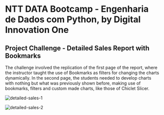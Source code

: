 # NTT DATA Bootcamp - Engenharia de Dados com Python, by Digital Innovation One

## Project Challenge - Detailed Sales Report with Bookmarks

The challenge involved the replication of the first page of the report, where the instructor taught the use of Bookmarks as filters for changing the charts dynamically. In the second page, the students needed to develop charts with nothing but what was previously shown before, making use of bookmarks, filters and custom made charts, like those of Chiclet Slicer.

![detailed-sales-1](https://github.com/user-attachments/assets/4e0436f7-f09a-482a-97ce-8479ce756795)

![detailed-sales-2](https://github.com/user-attachments/assets/f6f44093-582d-4e72-acb9-3da7afd7c512)
